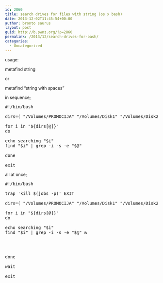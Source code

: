 ```yaml
---
id: 2860
title: search drives for files with string (os x bash)
date: 2013-12-02T11:45:54+00:00
author: bronto saurus
layout: post
guid: http://b.pwnz.org/?p=2860
permalink: /2013/12/search-drives-for-bash/
categories:
  - Uncategorized
---
```

usage:
  
metafind string
  
or
  
metafind &#8220;string with spaces&#8221;

in sequence;

<pre>#!/bin/bash

dirs=( "/Volumes/PROMOCIJA" "/Volumes/Disk1" "/Volumes/Disk2" "/Volumes/Disk3" "/Volumes/Disk4" "/Volumes/Disk5" "/Volumes/Disk6" "/Volumes/Disk7" "/Volumes/GRAFIKA" )

for i in "${dirs[@]}"
do

echo searching "$i"
find "$i" | grep -i -s -e "$@"

done

exit</pre>

all at once;

<pre>#!/bin/bash

trap 'kill $(jobs -p)' EXIT

dirs=( "/Volumes/PROMOCIJA" "/Volumes/Disk1" "/Volumes/Disk2" "/Volumes/Disk3" "/Volumes/Disk4" "/Volumes/Disk5" "/Volumes/Disk6" "/Volumes/Disk7" "/Volumes/GRAFIKA" )

for i in "${dirs[@]}"
do

echo searching "$i"
find "$i" | grep -i -s -e "$@" &




done

wait

exit</pre>